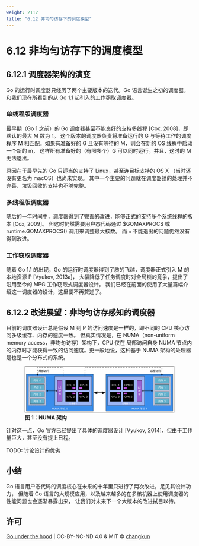 ```yaml
---
weight: 2112
title: "6.12 非均匀访存下的调度模型"
---
```


# 6.12 非均匀访存下的调度模型

## 6.12.1 调度器架构的演变

Go 的运行时调度器只经历了两个主要版本的迭代。Go 语言诞生之初的调度器，和我们现在所看到的从 Go 1.1 起引入的工作窃取调度器。

### 单线程版调度器

最早期（Go 1 之前）的 Go 调度器甚至不能良好的支持多线程 [Cox, 2008]，即默认的最大 M 数为 1。
这个版本的调度器负责将准备运行的 G
与等待工作的调度程序 M 相匹配。如果有准备好的 G 且没有等待的 M，则会在新的 OS 线程中启动一个新的 m，
这样所有准备好的（有限多个）G 可以同时运行。并且，这时的 M 无法退出。

原因在于最早先的 Go 只适当的支持了 Linux，甚至连目标支持的 OS X （当时还没有更名为 macOS）也尚未实现。
其中一个主要的问题就在调度器锁的处理并不完善、垃圾回收的支持也不够完整。

### 多线程版调度器

随后的一年时间中，调度器得到了完善的改进，能够正式的支持多个系统线程的版本 [Cox, 2009]。
但这时仍然需要用户态代码通过 $GOMAXPROCS 或 runtime.GOMAXPROCS() 调用来调整最大核数。
而 `m` 不能退出的问题仍然没有得到改进。

### 工作窃取调度器

随着 Go 1.1 的出现，Go 的运行时调度器得到了质的飞越，调度器正式引入 M 的本地资源 P [Vyukov, 2013a]，
大幅降低了任务调度时对全局锁的竞争，提出了沿用至今的 MPG 工作窃取式调度器设计。
我们已经在前面的使用了大量篇幅介绍这一调度器的设计，这里便不再赘述了。

## 6.12.2 改进展望：非均匀访存感知的调度器

目前的调度器设计总是假设 M 到 P 的访问速度是一样的，即不同的 CPU 核心访问多级缓存、内存的速度一致。
但真实情况是，在 NUMA（non-uniform memory access，非均匀访存）架构下，CPU 仅在
局部访问自身 NUMA 节点内的内存时才能获得一致的访问速度。更一般地说，这种基于 NUMA 架构的处理器是也是一个分布式的系统。

<div class="img-center" style="margin: 0 auto; max-width: 80%">
<img src="./../../../assets/sched-numa.png"/>
<strong>图 1：NUMA 架构</strong>
</div>

针对这一点，Go 官方已经提出了具体的调度器设计 [Vyukov, 2014]，但由于工作量巨大，甚至没有提上日程。

TODO: 讨论设计的优劣

## 小结

Go 语言用户态代码的调度核心在未来的十年里只进行了两次改进，足见其设计功力，
但随着 Go 语言的大规模应用，以及越来越多的在多核机器上使用调度器的性能问题也会逐渐暴露出来，
让我们对未来下一个大版本的改进拭目以待。

## 许可

[Go under the hood](https://github.com/golang-design/under-the-hood) | CC-BY-NC-ND 4.0 & MIT &copy; [changkun](https://changkun.de)

